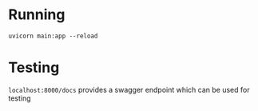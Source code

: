 # Running

`uvicorn main:app --reload`

# Testing

`localhost:8000/docs` provides a swagger endpoint which can be used for testing
